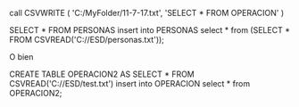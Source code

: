 call CSVWRITE ( 'C:/MyFolder/11-7-17.txt', 'SELECT * FROM OPERACION' ) 

SELECT * FROM PERSONAS insert into PERSONAS select * from 
(SELECT * FROM CSVREAD('C://ESD/personas.txt'));

O bien

CREATE TABLE OPERACION2 AS SELECT * FROM CSVREAD('C://ESD/test.txt')
insert into OPERACION
    select * from OPERACION2;
